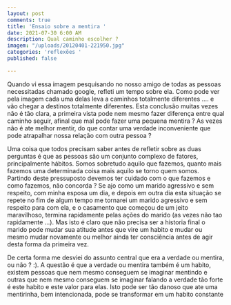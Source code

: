 ```yaml
---
layout: post
comments: true
title: 'Ensaio sobre a mentira '
date: 2021-07-30 6:00 AM
description: Qual caminho escolher ?
imagem: "/uploads/20120401-221950.jpg"
categories: 'reflexões '
published: false

---
```

Quando vi essa imagem pesquisando no nosso amigo de todas as pessoas necessitadas chamado google, refleti um tempo sobre ela. Como pode ver pela imagem cada uma delas leva a caminhos totalmente diferentes .... e vão chegar a destinos totalmente diferentes. Esta conclusão muitas vezes não é tão clara, a primeira vista pode nem mesmo fazer diferença entre qual caminho seguir, afinal que mal pode fazer uma pequena mentira ? As vezes não é ate melhor mentir, do que contar uma verdade inconveniente que pode atrapalhar nossa relação com outra pessoa ?

Uma coisa que todos precisam saber antes de refletir sobre as duas perguntas é que as pessoas são um conjunto complexo de fatores,  principalmente hábitos. Somos sobretudo aquilo que fazemos, quanto mais fazemos uma determinada coisa mais aquilo se torno quem somos. Partindo deste pressuposto devemos ter cuidado com o que fazemos e como fazemos, não concorda ? Se ajo como um marido agressivo e sem respeito, com minha esposa um dia, e depois em outra dia esta situação se repete no fim de algum tempo me tornarei um marido agressivo e sem respeito para com ela, e o casamento que começou de um jeito maravilhoso, termina rapidamente pelas ações do marido (as vezes não tao rapidamente ...).  Mas isto é claro que não precisa ser a historia final o marido pode mudar sua atitude antes que vire um habito e mudar ou mesmo mudar novamente ou melhor ainda ter consciência antes de agir desta forma da primeira vez.

De certa forma me desviei do assunto central que era a verdade ou mentira, ou não ? :). A questão é que a verdade ou mentira também é um habito, existem pessoas que nem mesmo conseguem se imaginar mentindo e outras que nem mesmo conseguem se imaginar falando a verdade tão forte é este habito e este valor para elas. Isto pode ser tão danoso que ate uma mentirinha, bem intencionada, pode se transformar em um habito constante